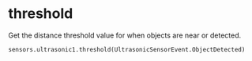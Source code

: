 # threshold

Get the distance threshold value for when objects are near or detected.

```sig
sensors.ultrasonic1.threshold(UltrasonicSensorEvent.ObjectDetected)
```